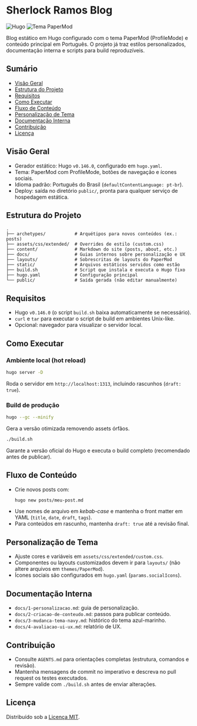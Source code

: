 # Sherlock Ramos Blog

![Hugo](https://img.shields.io/badge/Hugo-0.146.0-ff4088?logo=hugo&logoColor=fff) ![Tema PaperMod](https://img.shields.io/badge/Tema-PaperMod-0a192f)

Blog estático em Hugo configurado com o tema PaperMod (ProfileMode) e conteúdo principal em Português. O projeto já traz estilos personalizados, documentação interna e scripts para build reproduzíveis.

## Sumário
- [Visão Geral](#visão-geral)
- [Estrutura do Projeto](#estrutura-do-projeto)
- [Requisitos](#requisitos)
- [Como Executar](#como-executar)
- [Fluxo de Conteúdo](#fluxo-de-conteúdo)
- [Personalização de Tema](#personalização-de-tema)
- [Documentação Interna](#documentação-interna)
- [Contribuição](#contribuição)
- [Licença](#licença)

## Visão Geral
- Gerador estático: Hugo `v0.146.0`, configurado em `hugo.yaml`.
- Tema: PaperMod com ProfileMode, botões de navegação e ícones sociais.
- Idioma padrão: Português do Brasil (`defaultContentLanguage: pt-br`).
- Deploy: saída no diretório `public/`, pronta para qualquer serviço de hospedagem estática.

## Estrutura do Projeto
```text
.
├── archetypes/           # Arquétipos para novos conteúdos (ex.: posts)
├── assets/css/extended/  # Overrides de estilo (custom.css)
├── content/              # Markdown do site (posts, about, etc.)
├── docs/                 # Guias internos sobre personalização e UX
├── layouts/              # Sobrescritas de layouts do PaperMod
├── static/               # Arquivos estáticos servidos como estão
├── build.sh              # Script que instala e executa o Hugo fixo
├── hugo.yaml             # Configuração principal
└── public/               # Saída gerada (não editar manualmente)
```

## Requisitos
- Hugo `v0.146.0` (o script `build.sh` baixa automaticamente se necessário).
- `curl` e `tar` para executar o script de build em ambientes Unix-like.
- Opcional: navegador para visualizar o servidor local.

## Como Executar
### Ambiente local (hot reload)
```bash
hugo server -D
```
Roda o servidor em `http://localhost:1313`, incluindo rascunhos (`draft: true`).

### Build de produção
```bash
hugo --gc --minify
```
Gera a versão otimizada removendo assets órfãos.

```bash
./build.sh
```
Garante a versão oficial do Hugo e executa o build completo (recomendado antes de publicar).

## Fluxo de Conteúdo
- Crie novos posts com:
  ```bash
  hugo new posts/meu-post.md
  ```
- Use nomes de arquivo em *kebab-case* e mantenha o front matter em YAML (`title`, `date`, `draft`, `tags`).
- Para conteúdos em rascunho, mantenha `draft: true` até a revisão final.

## Personalização de Tema
- Ajuste cores e variáveis em `assets/css/extended/custom.css`.
- Componentes ou layouts customizados devem ir para `layouts/` (não altere arquivos em `themes/PaperMod`).
- Ícones sociais são configurados em `hugo.yaml` (`params.socialIcons`).

## Documentação Interna
- `docs/1-personalizacao.md`: guia de personalização.
- `docs/2-criacao-de-conteudo.md`: passos para publicar conteúdo.
- `docs/3-mudanca-tema-navy.md`: histórico do tema azul-marinho.
- `docs/4-avaliacao-ui-ux.md`: relatório de UX.

## Contribuição
- Consulte `AGENTS.md` para orientações completas (estrutura, comandos e revisão).
- Mantenha mensagens de commit no imperativo e descreva no pull request os testes executados.
- Sempre valide com `./build.sh` antes de enviar alterações.

## Licença
Distribuído sob a [Licença MIT](LICENSE).

